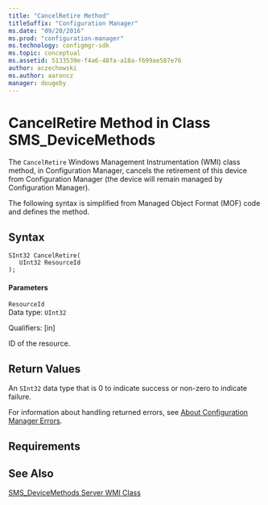```yaml
---
title: "CancelRetire Method"
titleSuffix: "Configuration Manager"
ms.date: "09/20/2016"
ms.prod: "configuration-manager"
ms.technology: configmgr-sdk
ms.topic: conceptual
ms.assetid: 5133539e-f4a6-48fa-a18a-f699ae587e76
author: aczechowski
ms.author: aaroncz
manager: dougeby
---
```

# CancelRetire Method in Class SMS_DeviceMethods
The `CancelRetire` Windows Management Instrumentation (WMI) class method, in Configuration Manager, cancels the retirement of this device from Configuration Manager (the device will remain managed by Configuration Manager).  

 The following syntax is simplified from Managed Object Format (MOF) code and defines the method.  

## Syntax  

```  
SInt32 CancelRetire(  
   UInt32 ResourceId  
);  
```  

#### Parameters  
 `ResourceId`  
 Data type: `UInt32`  

 Qualifiers: [in]  

 ID of the resource.  

## Return Values  
 An `SInt32` data type that is 0 to indicate success or non-zero to indicate failure.  

 For information about handling returned errors, see [About Configuration Manager Errors](../../../develop/core/understand/about-configuration-manager-errors.md).  

## Requirements  

## See Also  
 [SMS_DeviceMethods Server WMI Class](../../../develop/reference/mdm/sms_devicemethods-server-wmi-class.md)
